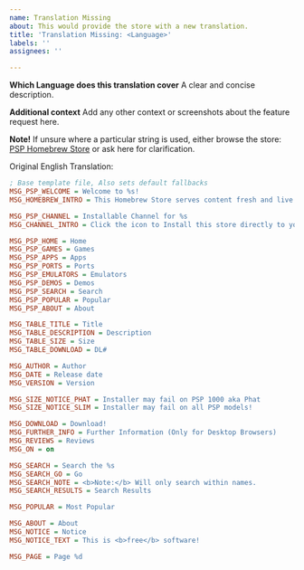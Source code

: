 ```yaml
---
name: Translation Missing
about: This would provide the store with a new translation.
title: 'Translation Missing: <Language>'
labels: ''
assignees: ''

---
```


**Which Language does this translation cover**
A clear and concise description.

**Additional context**
Add any other context or screenshots about the feature request here.

**Note!**
If unsure where a particular string is used, either browse the store: [PSP Homebrew Store](https://psp-dev.org/hb/) or ask here for clarification.

Original English Translation:
```ini
; Base template file, Also sets default fallbacks
MSG_PSP_WELCOME = Welcome to %s!
MSG_HOMEBREW_INTRO = This Homebrew Store serves content fresh and live from archive.org specifically for the Sony PSP, no PC needed.<br /><br />This site made possible by the current homebrew preservation efforts by many fine folks from the PSP Homebrew Community Discord.

MSG_PSP_CHANNEL = Installable Channel for %s
MSG_CHANNEL_INTRO = Click the icon to Install this store directly to your Sony PSP!<br /> It will download a small file a create a shortcut in the Internet Radio menu in the XMB!<br /><br />Icon from the PSP Homebrew Community Discord<br />Link to their discord: <a href="https://discord.gg/bePrj9W">https://discord.gg/bePrj9W</a>

MSG_PSP_HOME = Home
MSG_PSP_GAMES = Games
MSG_PSP_APPS = Apps
MSG_PSP_PORTS = Ports
MSG_PSP_EMULATORS = Emulators
MSG_PSP_DEMOS = Demos
MSG_PSP_SEARCH = Search
MSG_PSP_POPULAR = Popular
MSG_PSP_ABOUT = About

MSG_TABLE_TITLE = Title
MSG_TABLE_DESCRIPTION = Description
MSG_TABLE_SIZE = Size
MSG_TABLE_DOWNLOAD = DL#

MSG_AUTHOR = Author
MSG_DATE = Release date
MSG_VERSION = Version

MSG_SIZE_NOTICE_PHAT = Installer may fail on PSP 1000 aka Phat
MSG_SIZE_NOTICE_SLIM = Installer may fail on all PSP models!

MSG_DOWNLOAD = Download!
MSG_FURTHER_INFO = Further Information (Only for Desktop Browsers)
MSG_REVIEWS = Reviews
MSG_ON = on

MSG_SEARCH = Search the %s
MSG_SEARCH_GO = Go
MSG_SEARCH_NOTE = <b>Note:</b> Will only search within names.
MSG_SEARCH_RESULTS = Search Results

MSG_POPULAR = Most Popular

MSG_ABOUT = About
MSG_NOTICE = Notice
MSG_NOTICE_TEXT = This is <b>free</b> software!

MSG_PAGE = Page %d
```
